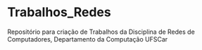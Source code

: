 # Trabalhos_Redes
Repositório para criação de Trabalhos da Disciplina de Redes de Computadores, Departamento da Computação UFSCar 
